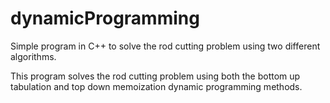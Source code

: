 # dynamicProgramming
Simple program in C++ to solve the rod cutting problem using two different algorithms.

This program solves the rod cutting problem using both the bottom up tabulation and top down memoization dynamic programming methods.
